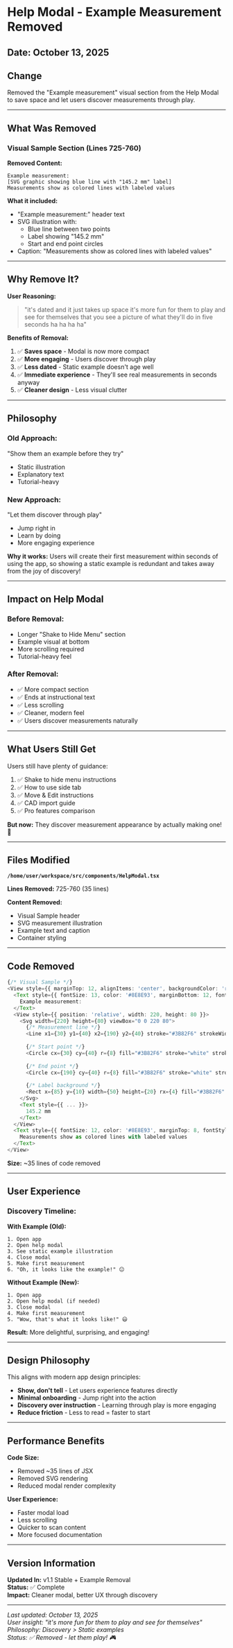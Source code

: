 # Help Modal - Example Measurement Removed

## Date: October 13, 2025

## Change

Removed the "Example measurement" visual section from the Help Modal to save space and let users discover measurements through play.

---

## What Was Removed

### Visual Sample Section (Lines 725-760)

**Removed Content:**
```
Example measurement:
[SVG graphic showing blue line with "145.2 mm" label]
Measurements show as colored lines with labeled values
```

**What it included:**
- "Example measurement:" header text
- SVG illustration with:
  - Blue line between two points
  - Label showing "145.2 mm"
  - Start and end point circles
- Caption: "Measurements show as colored lines with labeled values"

---

## Why Remove It?

**User Reasoning:** 
> "it's dated and it just takes up space it's more fun for them to play and see for themselves that you see a picture of what they'll do in five seconds ha ha ha ha"

**Benefits of Removal:**
1. ✅ **Saves space** - Modal is now more compact
2. ✅ **More engaging** - Users discover through play
3. ✅ **Less dated** - Static example doesn't age well
4. ✅ **Immediate experience** - They'll see real measurements in seconds anyway
5. ✅ **Cleaner design** - Less visual clutter

---

## Philosophy

### Old Approach:
"Show them an example before they try"
- Static illustration
- Explanatory text
- Tutorial-heavy

### New Approach:
"Let them discover through play"
- Jump right in
- Learn by doing
- More engaging experience

**Why it works:** Users will create their first measurement within seconds of using the app, so showing a static example is redundant and takes away from the joy of discovery!

---

## Impact on Help Modal

### Before Removal:
- Longer "Shake to Hide Menu" section
- Example visual at bottom
- More scrolling required
- Tutorial-heavy feel

### After Removal:
- ✅ More compact section
- ✅ Ends at instructional text
- ✅ Less scrolling
- ✅ Cleaner, modern feel
- ✅ Users discover measurements naturally

---

## What Users Still Get

Users still have plenty of guidance:
1. ✅ Shake to hide menu instructions
2. ✅ How to use side tab
3. ✅ Move & Edit instructions
4. ✅ CAD import guide
5. ✅ Pro features comparison

**But now:** They discover measurement appearance by actually making one! 🎨

---

## Files Modified

**`/home/user/workspace/src/components/HelpModal.tsx`**

**Lines Removed:** 725-760 (35 lines)

**Content Removed:**
- Visual Sample header
- SVG measurement illustration
- Example text and caption
- Container styling

---

## Code Removed

```typescript
{/* Visual Sample */}
<View style={{ marginTop: 12, alignItems: 'center', backgroundColor: 'rgba(255,255,255,0.7)', borderRadius: 14, padding: 16 }}>
  <Text style={{ fontSize: 13, color: '#8E8E93', marginBottom: 12, fontWeight: '600' }}>
    Example measurement:
  </Text>
  <View style={{ position: 'relative', width: 220, height: 80 }}>
    <Svg width={220} height={80} viewBox="0 0 220 80">
      {/* Measurement line */}
      <Line x1={30} y1={40} x2={190} y2={40} stroke="#3B82F6" strokeWidth="3" />
      
      {/* Start point */}
      <Circle cx={30} cy={40} r={8} fill="#3B82F6" stroke="white" strokeWidth="2" />
      
      {/* End point */}
      <Circle cx={190} cy={40} r={8} fill="#3B82F6" stroke="white" strokeWidth="2" />
      
      {/* Label background */}
      <Rect x={85} y={10} width={50} height={20} rx={4} fill="#3B82F6" />
    </Svg>
    <Text style={{ ... }}>
      145.2 mm
    </Text>
  </View>
  <Text style={{ fontSize: 12, color: '#8E8E93', marginTop: 8, fontStyle: 'italic', textAlign: 'center' }}>
    Measurements show as colored lines with labeled values
  </Text>
</View>
```

**Size:** ~35 lines of code removed

---

## User Experience

### Discovery Timeline:

**With Example (Old):**
```
1. Open app
2. Open help modal
3. See static example illustration
4. Close modal
5. Make first measurement
6. "Oh, it looks like the example!" 😐
```

**Without Example (New):**
```
1. Open app
2. Open help modal (if needed)
3. Close modal
4. Make first measurement
5. "Wow, that's what it looks like!" 😃
```

**Result:** More delightful, surprising, and engaging!

---

## Design Philosophy

This aligns with modern app design principles:
- **Show, don't tell** - Let users experience features directly
- **Minimal onboarding** - Jump right into the action
- **Discovery over instruction** - Learning through play is more engaging
- **Reduce friction** - Less to read = faster to start

---

## Performance Benefits

**Code Size:**
- Removed ~35 lines of JSX
- Removed SVG rendering
- Reduced modal render complexity

**User Experience:**
- Faster modal load
- Less scrolling
- Quicker to scan content
- More focused documentation

---

## Version Information

**Updated In:** v1.1 Stable + Example Removal  
**Status:** ✅ Complete  
**Impact:** Cleaner modal, better UX through discovery  

---

*Last updated: October 13, 2025*  
*User insight: "it's more fun for them to play and see for themselves"*  
*Philosophy: Discovery > Static examples*  
*Status: ✅ Removed - let them play! 🎮*
